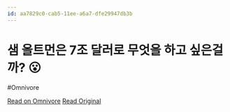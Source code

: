 ```yaml
---
id: aa7829c0-cab5-11ee-a6a7-dfe29947db3b
---
```


# 샘 올트먼은 7조 달러로 무엇을 하고 싶은걸까? 😮 
#Omnivore

[Read on Omnivore](https://omnivore.app/me/7-18da4576bfb)
[Read Original](https://omnivore.app/no_url?q=29577ce4-7d2b-431a-bfc5-a75050e4a349)

